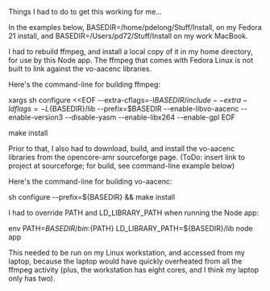 Things I had to do to get this working for me...

In the examples below, BASEDIR=/home/pdelong/Stuff/Install, on my Fedora 21
install, and BASEDIR=/Users/pd72/Stuff/Install on my work MacBook.

I had to rebuild ffmpeg, and install a local copy of it in my home directory,
for use by this Node app.  The ffmpeg that comes with Fedora Linux is not built
to link against the vo-aacenc libraries.

Here's the command-line for building ffmpeg:

   xargs sh configure <<EOF
   --extra-cflags=-I${BASEDIR}/include
   --extra-ldflags=-L${BASEDIR}/lib
   --prefix=$BASEDIR
   --enable-libvo-aacenc
   --enable-version3
   --disable-yasm
   --enable-libx264
   --enable-gpl
   EOF

   make install

Prior to that, I also had to download, build, and install the vo-aacenc
libraries from the opencore-amr sourceforge page. (ToDo: insert link to project
at sourceforge; for build, see command-line example below)

Here's the command-line for building vo-aacenc:

   sh configure --prefix=${BASEDIR} && make install

I had to override PATH and LD_LIBRARY_PATH when running the Node app:

   env PATH=${BASEDIR}/bin:${PATH} LD_LIBRARY_PATH=${BASEDIR}/lib node app

This needed to be run on my Linux workstation, and accessed from my laptop,
because the laptop would have quickly overheated from all the ffmpeg activity
(plus, the workstation has eight cores, and I think my laptop only has two).
